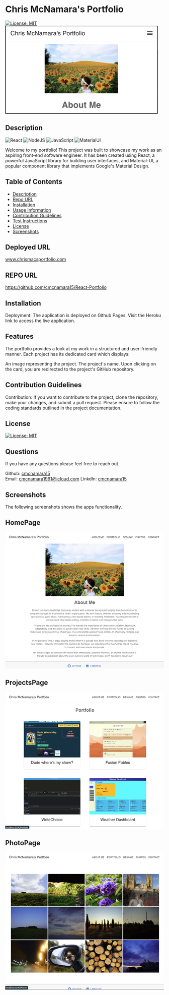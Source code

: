 # Chris McNamara's Portfolio
[![License: MIT](https://img.shields.io/badge/License-MIT-yellow.svg)](https://opensource.org/licenses/MIT)
![Screenshot of home page](/src/assets/screenshots/Screenshot.png)

## Description
![React](https://img.shields.io/badge/react%20os-0088CC?style=for-the-badge&logo=reactos&logoColor=white)
![NodeJS](https://img.shields.io/badge/node.js-6DA55F?style=for-the-badge&logo=node.js&logoColor=white)
![JavaScript](https://img.shields.io/badge/javascript-%23323330.svg?style=for-the-badge&logo=javascript&logoColor=%23F7DF1E)
![MaterialUI](https://img.shields.io/badge/Material--UI-0081CB?style=for-the-badge&logo=material-ui&logoColor=white)


Welcome to my portfolio! This project was built to showcase my work as an aspiring front-end software engineer. It has been created using React, a powerful JavaScript library for building user interfaces, and Material-UI, a popular component library that implements Google's Material Design.



## Table of Contents    
- [Description](#description)
- [Repo URL](#repo-url)
- [Installation](#installation)
- [Usage Information](#usage-information)
- [Contribution Guidelines](#contribution-guidelines)
- [Test Instructions](#test-instructions)
- [License](#license)
- [Screenshots](#screenshots)

## Deployed URL
www.chrismacsportfolio.com

## REPO URL
https://github.com/cmcnamara15/React-Portfolio<br />

## Installation
Deployment: The application is deployed on Github Pages. Visit the Heroku link to access the live application.<br />

## Features
The portfolio provides a look at my work in a structured and user-friendly manner. Each project has its dedicated card which displays:

An image representing the project.
The project's name.
Upon clicking on the card, you are redirected to the project's GitHub repository.
<br />

## Contribution Guidelines 
Contribution: If you want to contribute to the project, clone the repository, make your changes, and submit a pull request. Please ensure to follow the coding standards outlined in the project documentation.<br />


## License
[![License: MIT](https://img.shields.io/badge/License-MIT-yellow.svg)](https://opensource.org/licenses/MIT)

## Questions 
If you have any questions please feel free to reach out.<br />

Github: [cmcnamara15](https://github.com/cmcnamara15)<br />
Email: cmcnamara1991@icloud.com
LinkdIn: [cmcnamara15](https://www.linkedin.com/in/chris-mcnamara1991/)

## Screenshots

The following screenshots shows the apps functionality.<br />


## HomePage<br />

![Screenshot of home page](/src/assets/screenshots/ScreenshotOne.png)

## ProjectsPage<br />

![Screenshot of project page](/src/assets/screenshots/ScreenshotTwo.png)

## PhotoPage<br />

![Screenshot of photo page](/src/assets/screenshots/ScreenshotThree.png)

